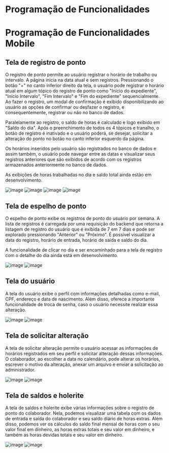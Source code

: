 # Programação de Funcionalidades

# Programação de Funcionalidades Mobile

## Tela de registro de ponto

O registro de ponto permite ao usuário registrar o horário de trabalho ou intervalo. A página inicia na data atual e sem registros. Pressionando o botão "+" no canto inferior direito da tela, o usuário pode registrar o horário atual em algum tópico do registro de ponto como "Início do expediente", "Início Intervalo", "Fim Intervalo" e "Fim do expediente" sequencialmente. Ao fazer o registro, um modal de confirmação é exibido disponibilizando ao usuário as opções de confirmar ou desfazer o registro, e consequentemente, registrar ou não no banco de dados.

Paralelamente ao registro, o saldo de horas é calculado e logo exibido em "Saldo do dia". Após o preenchimento de todos os 4 tópicos e tranalho, o botão de registro é inativado e o usuário poderá, se desejar, solicitar a alteração do ponto no botão no canto inferior esquerdo da página.

Os horários inseridos pelo usuário são registrados no banco de dados e assim também, o usuário pode navegar entre as datas e visualizar seus registros anteriores que são exibidos de acordo com os registros armazenados anteriormente no banco de dados.

As exibições de horas trabalhadas no dia e saldo total ainda estão em desenvolvimento.

![image](https://github.com/ICEI-PUC-Minas-PMV-ADS/pmv-ads-2024-1-e4-proj-dad-t2-grupo12/assets/114538749/8047b619-f202-4e1d-81a4-5d0324d30a0e) ![image](https://github.com/ICEI-PUC-Minas-PMV-ADS/pmv-ads-2024-1-e4-proj-dad-t2-grupo12/assets/114538749/b082837c-f2c3-45ac-9658-836e8d4210fd) ![image](https://github.com/ICEI-PUC-Minas-PMV-ADS/pmv-ads-2024-1-e4-proj-dad-t2-grupo12/assets/114538749/371b9d15-ecb7-4f6a-a284-e96690c69849) ![image](https://github.com/ICEI-PUC-Minas-PMV-ADS/pmv-ads-2024-1-e4-proj-dad-t2-grupo12/assets/114538749/3fca9602-0a0d-499b-aa90-03345ededa80)

## Tela de espelho de ponto

O espelho de ponto exibe os registros de ponto do usuário por semana. A lista de registros é carregada por uma requisição do backend que retorna a listagem de registro do usuário que é exibida de 7 em 7 dias e pode ser explorado pressionando "Anterior" ou "Próximo". É possível visualizar a data do registro, horário de entrada, horário de saída e saldo do dia.

A funcionalidade de clicar no dia e ser encaminhado para a tela de registro com o detalhe do dia ainda está em desenvolvimento. 

![image](https://github.com/ICEI-PUC-Minas-PMV-ADS/pmv-ads-2024-1-e4-proj-dad-t2-grupo12/assets/114538749/4ab44f3b-0813-46c3-bff7-e021d0046cbd) ![image](https://github.com/ICEI-PUC-Minas-PMV-ADS/pmv-ads-2024-1-e4-proj-dad-t2-grupo12/assets/114538749/097d33d9-28e1-4417-b001-7f269f3e62b6)

## Tela do usuário

A tela do usuário exibe o perfil com informações detalhadas como e-mail, CPF, endereço e data de nascimento. Além disso, oferece a importante funcionalidade de troca de senha, caso o usuário necessite realizar essa alteração.

![image](https://github.com/ICEI-PUC-Minas-PMV-ADS/pmv-ads-2024-1-e4-proj-dad-t2-grupo12/assets/86340530/40bfa51f-77f2-4ee5-92d2-33e01e048662) ![image](https://github.com/ICEI-PUC-Minas-PMV-ADS/pmv-ads-2024-1-e4-proj-dad-t2-grupo12/assets/86340530/eaa6695d-598d-4147-b66b-d1c089d0a58a)

## Tela de solicitar alteração

A tela de solicitar alteração permite o usuário acessar as informações de horários registrados em seu perfil e solicitar alteração dessas informações. O colaborador, ao escolher a data no calendário, pode alterar os horários, escrever o motivo da alteração, anexar um arquivo e enviar a solicitação ao administrador.

![image](https://github.com/ICEI-PUC-Minas-PMV-ADS/pmv-ads-2024-1-e4-proj-dad-t2-grupo12/blob/Leo/src/inicial-usuario/assets/Sa1.png) ![image](https://github.com/ICEI-PUC-Minas-PMV-ADS/pmv-ads-2024-1-e4-proj-dad-t2-grupo12/blob/Leo/src/inicial-usuario/assets/Sa2.png)

## Tela de saldos e holerite

A tela de saldos e holerite exibe várias informações sobre o registro de ponto do colaborador. Nela, podemos visualizar uma tabela com os dados de entrada e saída do colaborador e seu saldo diário de horas extras. Além disso, podemos ver os cálculos do saldo final mensal de horas com o seu valor final em dinheiro, as horas extras totais e seu valor em dinheiro, e também as horas devidas totais e seu valor em dinheiro.

![image](https://github.com/ICEI-PUC-Minas-PMV-ADS/pmv-ads-2024-1-e4-proj-dad-t2-grupo12/blob/Leo/src/inicial-usuario/assets/Sh1.png) ![image](https://github.com/ICEI-PUC-Minas-PMV-ADS/pmv-ads-2024-1-e4-proj-dad-t2-grupo12/blob/Leo/src/inicial-usuario/assets/Sh2.png)

